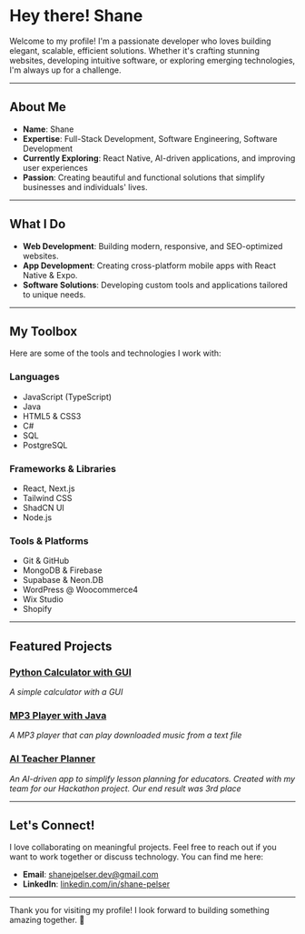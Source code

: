 # Hey there! Shane 

Welcome to my profile! I'm a passionate developer who loves building elegant, scalable, efficient solutions. Whether it's crafting stunning websites, developing intuitive software, or exploring emerging technologies, I'm always up for a challenge.

---

## About Me
- **Name**: Shane 
- **Expertise**: Full-Stack Development, Software Engineering, Software Development
- **Currently Exploring**: React Native, AI-driven applications, and improving user experiences  
- **Passion**: Creating beautiful and functional solutions that simplify businesses and individuals' lives.

---

## What I Do
- **Web Development**: Building modern, responsive, and SEO-optimized websites.
- **App Development**: Creating cross-platform mobile apps with React Native & Expo.
- **Software Solutions**: Developing custom tools and applications tailored to unique needs.


---

## My Toolbox
Here are some of the tools and technologies I work with:

### Languages
- JavaScript (TypeScript)  
- Java
- HTML5 & CSS3
- C#
- SQL
- PostgreSQL

### Frameworks & Libraries
- React, Next.js  
- Tailwind CSS  
- ShadCN UI  
- Node.js  

### Tools & Platforms
- Git & GitHub  
- MongoDB & Firebase
- Supabase & Neon.DB
- WordPress @ Woocommerce4
- Wix Studio
- Shopify  

---

## Featured Projects
### [Python Calculator with GUI](https://github.com/ShaneJP-Dev/Python_Calculator)
*A simple calculator with a GUI*

### [MP3 Player with Java](https://github.com/ShaneJP-Dev/MP3_Player)
*A MP3 player that can play downloaded music from a text file*

### [AI Teacher Planner](https://github.com/ShaneJP-Dev/ai-teacher-planner)
*An AI-driven app to simplify lesson planning for educators. Created with my team for our Hackathon project. Our end result was 3rd place*

---

## Let's Connect!
I love collaborating on meaningful projects. Feel free to reach out if you want to work together or discuss technology. You can find me here:

- **Email**: [shanejpelser.dev@gmail.com](mailto:shanejpelser.dev@gmail.com)  
- **LinkedIn**: [linkedin.com/in/shane-pelser](https://www.linkedin.com/in/shane-pelser/) 

---

Thank you for visiting my profile! I look forward to building something amazing together. 🚀

